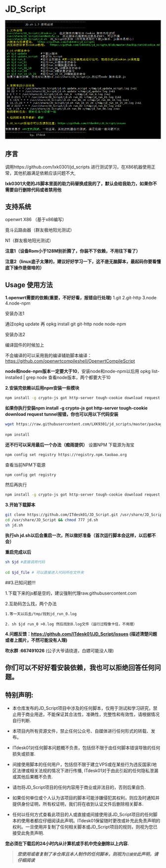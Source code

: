 # JD_Script
![JD_Script](doc/JD_Script.png)
## 序言
   调用https://github.com/lxk0301/jd_scripts 进行测试学习，在X86机器使用正常，其他机器满足依赖应该问题不大,
   
   **lxk0301大佬的JS脚本里面的助力码替换成我的了，默认会给我助力，如果你不需要自行删除代码或者禁用他**

## 支持系统
openwrt X86 （基于x86编写）

竟斗云路由器（群友极地阳光测试）

N1（群友极地阳光测试）

**注意1（设备Rom小于128M别折腾了，你装不下依赖，不用往下看了）**

**注意2（linux底子太薄的，建议好好学习一下，这不是无脑脚本，最起码你要看懂底下操作是做啥的）**

## Usage 使用方法
**1.openwrt需要的依赖(重要，不好好看，报错自行处理)**
 1.git
 2.git-http
 3.node
 4.node-npm

安装办法1

通过opkg update 再 opkg install git git-http node node-npm

安装办法2

编译固件的时候加上

不会编译的可以采用我的编译辅助脚本编译： https://github.com/openwrtcompileshell/OpenwrtCompileScript

**node和node-npm版本一定要大于10**，安装node和node-npm以后用 opkg list-installed | grep node 查看node版本，两个都要大于10



**2.安装完依赖以后用npm安装一些模块**
```sh
npm install -g crypto-js got http-server tough-cookie download request tunnel
```

**如果你执行安装npm install -g crypto-js got http-server tough-cookie download request tunnel报错，你也可以用以下代码安装**
```sh
wget https://raw.githubusercontent.com/LXK9301/jd_scripts/master/package.json

npm install
```
**还不行可以采用最后一个办法（痴雨提供）**
设置NPM 下载源为淘宝 
```sh
npm config set registry https://registry.npm.taobao.org
```
查看当前NPM下载源
```sh
npm config get registry
```
然后再执行
```sh
npm install -g crypto-js got http-server tough-cookie download request tunnel
```

**3.开始下载脚本**
```sh
git clone https://github.com/ITdesk01/JD_Script.git /usr/share/JD_Script
cd /usr/share/JD_Script && chmod 777 jd.sh 
sh jd.sh 
```
**执行sh jd.sh以后会重启一次，所以做好准备（首次运行脚本会这样，以后都不会）**

**重启完成以后**
```sh
sh $jd #直接调用代码

cd $jd_file # 可以直接进入代码所在文件夹
```

##3.已知问题!!!

   1.下载下来的js都是空的，建议强制代理raw.githubusercontent.com

2.互助码怎么找，两个办法
   
    1.等一天以后去/tmp/找到jd_run_0.log 
   
    2. sh $jd run_0 >0.log 然后找到0.log文件（运行过程像卡住，不用理）


**4.问题反馈：https://github.com/ITdesk01/JD_Script/issues (描述清楚问题或者上图片，不然可能没有人理)**

**吹水群** :**667491026** (公子大爷请绕道，白嫖可能没人理)

## 你们可以不好好看安装依赖，我也可以拒绝回答任何问题。


## 特别声明:

* 本仓库发布的JD_Script项目中涉及的任何脚本，仅用于测试和学习研究，禁止用于商业用途，不能保证其合法性，准确性，完整性和有效性，请根据情况自行判断.

* 本项目内所有资源文件，禁止任何公众号、自媒体进行任何形式的转载、发布。

* ITdesk01对任何脚本问题概不负责，包括但不限于由任何脚本错误导致的任何损失或损害.

* 间接使用脚本的任何用户，包括但不限于建立VPS或在某些行为违反国家/地区法律或相关法规的情况下进行传播, ITdesk01对于由此引起的任何隐私泄漏或其他后果概不负责.

* 请勿将JD_Script项目的任何内容用于商业或非法目的，否则后果自负.

* 如果任何单位或个人认为该项目的脚本可能涉嫌侵犯其权利，则应及时通知并提供身份证明，所有权证明，我们将在收到认证文件后删除相关脚本.

* 任何以任何方式查看此项目的人或直接或间接使用该JD_Script项目的任何脚本的使用者都应仔细阅读此声明。ITdesk01保留随时更改或补充此免责声明的权利。一旦使用并复制了任何相关脚本或JD_Script项目的规则，则视为您已接受此免责声明.

 **您必须在下载后的24小时内从计算机或手机中完全删除以上内容.**  </br>
> ***您使用或者复制了本仓库且本人制作的任何脚本，则视为`已接受`此声明，请仔细阅读***
